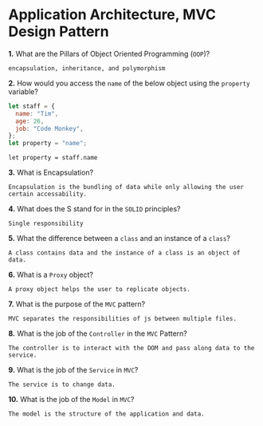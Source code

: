 # Application Architecture, MVC Design Pattern

**1.** What are the Pillars of Object Oriented Programming (`OOP`)?

<!-- enter you answer in the space below -->

```
encapsulation, inheritance, and polymorphism
```

**2.** How would you access the `name` of the below object using the `property` variable?

```js
let staff = {
  name: "Tim",
  age: 26,
  job: "Code Monkey",
};
let property = "name";
```

<!-- enter you answer in the space below -->

```
let property = staff.name
```

**3.** What is Encapsulation?

<!-- enter you answer in the space below -->

```
Encapsulation is the bundling of data while only allowing the user certain accessability.
```

**4.** What does the S stand for in the `SOLID` principles?

<!-- enter you answer in the space below -->

```
Single responsibility
```

**5.** What the difference between a `class` and an instance of a `class`?

<!-- enter you answer in the space below -->

```
A class contains data and the instance of a class is an object of data.
```

**6.** What is a `Proxy` object?

<!-- enter you answer in the space below -->

```
A proxy object helps the user to replicate objects.
```

**7.** What is the purpose of the `MVC` pattern?

<!-- enter you answer in the space below -->

```
MVC separates the responsibilities of js between multiple files.
```

**8.** What is the job of the `Controller` in the `MVC` Pattern?

<!-- enter you answer in the space below -->

```
The controller is to interact with the DOM and pass along data to the service.
```

**9.** What is the job of the `Service` in `MVC`?

<!-- enter you answer in the space below -->

```
The service is to change data.
```

**10.** What is the job of the `Model` in `MVC`?

<!-- enter you answer in the space below -->

```
The model is the structure of the application and data.
```
